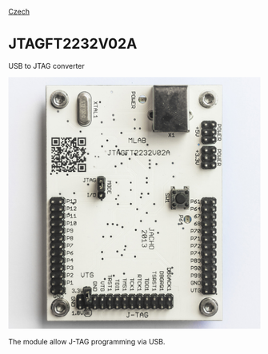 
[Czech](./README.cs.md)
<!--- module --->
# JTAGFT2232V02A
<!--- Emodule --->

<!--- subtitle ---> USB to JTAG converter <!--- Esubtitle --->

![JTAGFT2232V02A](DOC/SRC/img/JTAGFT2232V02A_Top_Big.jpg)

<!--- description ---> The module allow J-TAG programming via USB.<!--- Edescription --->
            